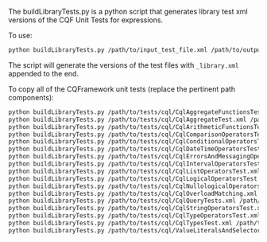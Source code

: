 The buildLibraryTests.py is a python script that generates library test xml versions of the CQF Unit Tests for expressions.

To use:

```bash
python buildLibraryTests.py /path/to/input_test_file.xml /path/to/output_directory

```

The script will generate the versions of the test files with ``_library.xml`` appended to the end.

To copy all of the CQFramework unit tests (replace the pertinent path components):

```bash
python buildLibraryTests.py /path/to/tests/cql/CqlAggregateFunctionsTest.xml /path/to/output_directory
python buildLibraryTests.py /path/to/tests/cql/CqlAggregateTest.xml /path/to/output_directory
python buildLibraryTests.py /path/to/tests/cql/CqlArithmeticFunctionsTest.xml /path/to/output_directory
python buildLibraryTests.py /path/to/tests/cql/CqlComparisonOperatorsTest.xml /path/to/output_directory
python buildLibraryTests.py /path/to/tests/cql/CqlConditionalOperatorsTest.xml /path/to/output_directory
python buildLibraryTests.py /path/to/tests/cql/CqlDateTimeOperatorsTest.xml /path/to/output_directory
python buildLibraryTests.py /path/to/tests/cql/CqlErrorsAndMessagingOperatorsTest.xml /path/to/output_directory
python buildLibraryTests.py /path/to/tests/cql/CqlIntervalOperatorsTest.xml /path/to/output_directory
python buildLibraryTests.py /path/to/tests/cql/CqlListOperatorsTest.xml /path/to/output_directory
python buildLibraryTests.py /path/to/tests/cql/CqlLogicalOperatorsTest.xml /path/to/output_directory
python buildLibraryTests.py /path/to/tests/cql/CqlNullologicalOperatorsTest.xml /path/to/output_directory
python buildLibraryTests.py /path/to/tests/cql/CqlOverloadMatching.xml /path/to/output_directory
python buildLibraryTests.py /path/to/tests/cql/CqlQueryTests.xml /path/to/output_directory
python buildLibraryTests.py /path/to/tests/cql/CqlStringOperatorsTest.xml /path/to/output_directory
python buildLibraryTests.py /path/to/tests/cql/CqlTypeOperatorsTest.xml /path/to/output_directory
python buildLibraryTests.py /path/to/tests/cql/CqlTypesTest.xml /path/to/output_directory
python buildLibraryTests.py /path/to/tests/cql/ValueLiteralsAndSelectors.xml /path/to/output_directory

```